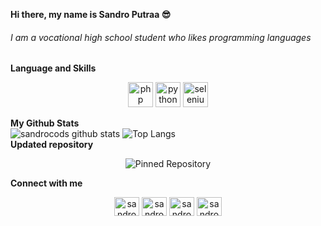 **Hi there, my name is Sandro Putraa 😎**
###### I am a vocational high school student who likes programming languages
  <summary><b>Language and Skills</b></summary>
  <p align="center">
    <a href="https://www.php.net" target="_blank"><img src="https://cdn.jsdelivr.net/npm/simple-icons@3.0.1/icons/php.svg" alt="php" width="40" height="40"/></a>
    <a href="https://www.python.org" target="_blank"><img src="https://cdn.jsdelivr.net/npm/simple-icons@3.0.1/icons/python.svg" alt="python" width="40" height="40"/></a>
    <a href="https://www.selenium.dev" target="_blank"><img src="https://www.selenium.dev/images/selenium_logo_square_green.png" alt="selenium" width="40" height="40"/></a>
  </p>
  <summary><b>My Github Stats</b></summary>
  <img alt="sandrocods github stats" src="https://github-readme-stats.vercel.app/api?username=sandrocods&count_private=true&hide=issues&show_icons=true&hide_border=true&include_all_commits=true&line_height=24"/>
  <img alt="Top Langs" src="https://github-readme-stats.vercel.app/api/top-langs/?username=sandrocods&layout=compact&hide_border=true"/>
   <summary><b>Updated repository</b></summary>
   <p align="center">
  <img alt="Pinned Repository" src="https://github-readme-stats.vercel.app/api/pin/?username=sandrocods&repo=DeleteDM-instagram&hide_border=true"/>
  </p>
  <summary><b>Connect with me</b></summary>
  <p align="center">
  <a href="https://fb.com/sandro.putraaa" target="blank"><img align="center" src="https://cdn.jsdelivr.net/npm/simple-icons@3.0.1/icons/facebook.svg" alt="sandrocoputraaa" height="30" width="40" /></a>
    <a href="https://instagram.com/sandro.putraa" target="blank"><img align="center" src="https://cdn.jsdelivr.net/npm/simple-icons@3.0.1/icons/instagram.svg" alt="sandrocodsb" height="30" width="40" /></a>
    <a href="https://www.youtube.com/channel/UCfgxgfl2-ZO1dcVuMYvLN0A" target="blank"><img align="center" src="https://cdn.jsdelivr.net/npm/simple-icons@3.0.1/icons/youtube.svg" alt="sandrocodsc" height="30" width="40" /></a>
	    <a href="https://t.me/Sandroputraaa" target="blank"><img align="center" src="https://cdn.jsdelivr.net/npm/simple-icons@3.12.1/icons/telegram.svg" alt="sandrocodsd" height="30" width="40" /></a>
  </p>
